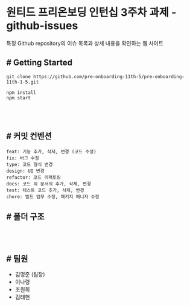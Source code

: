 # 원티드 프리온보딩 인턴십 3주차 과제 - github-issues
특정 Github repository의 이슈 목록과 상세 내용을 확인하는 웹 사이트

## # Getting Started

```
git clone https://github.com/pre-onboarding-11th-5/pre-onboarding-11th-1-5.git

npm install
npm start
```

<br><br>

## # 커밋 컨벤션
```
feat: 기능 추가, 삭제, 변경 (코드 수정)
fix: 버그 수정
type: 코드 형식 변경
design: UI 변경
refactor: 코드 리팩토링
docs: 코드 외 문서의 추가, 삭제, 변경
test: 테스트 코드 추가, 삭제, 변경
chore: 빌드 업무 수정, 패키지 매니저 수정
```



## # 폴더 구조

<br><br>
## # 팀원
- 김명준 (팀장)
- 이나령
- 조원희
- 김태헌

<br><br>